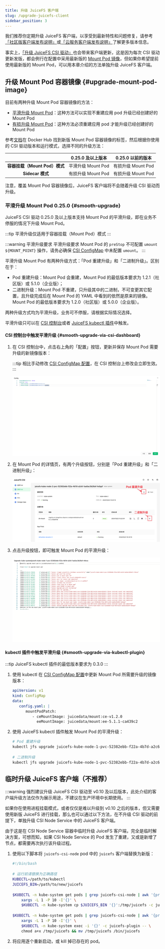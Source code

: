 ```yaml
---
title: 升级 JuiceFS 客户端
slug: /upgrade-juicefs-client
sidebar_position: 3
---
```


我们推荐你定期升级 JuiceFS 客户端，以享受到最新特性和问题修复，请参考[「社区版客户端发布说明」](https://github.com/juicedata/juicefs/releases)或[「云服务客户端发布说明」](https://juicefs.com/docs/zh/cloud/release)了解更多版本信息。

事实上，[「升级 JuiceFS CSI 驱动」](./upgrade-csi-driver.md)也会带来客户端更新，这是因为每次 CSI 驱动更新发版，都会例行在配置中采用最新版的 [Mount Pod 镜像](../guide/custom-image.md#ce-ee-separation)，但如果你希望提前使用最新版的 Mount Pod，可以用本章介绍的方法单独升级 JuiceFS 客户端。

## 升级 Mount Pod 容器镜像 {#upgrade-mount-pod-image}

目前有两种升级 Mount Pod 容器镜像的方法：

- [平滑升级 Mount Pod](#smooth-upgrade)：这种方法可以实现不重建应用 pod 升级已经创建好的 Mount Pod
- [有损升级 Mount Pod](../guide/custom-image.md#overwrite-mount-pod-image)：这种方法必须重建应用 pod 才能升级已经创建好的 Mount Pod

参考[文档](../guide/custom-image.md#ce-ee-separation)在 Docker Hub 找到新版 Mount Pod 容器镜像的标签，然后根据你使用的 CSI 驱动版本和运行模式，选择不同的升级方法：

|                               | 0.25.0 及以上版本  | 0.25.0 以前的版本  |
|:-----------------------------:|:------------------:|:------------------:|
| **容器挂载（Mount Pod）模式** | 平滑升级 Mount Pod | 有损升级 Mount Pod |
| **Sidecar 模式**              | 有损升级 Mount Pod | 有损升级 Mount Pod |

注意，覆盖 Mount Pod 容器镜像后，JuiceFS 客户端将不会随着升级 CSI 驱动而升级。

### 平滑升级 Mount Pod <VersionAdd>0.25.0</VersionAdd> {#smooth-upgrade}

JuiceFS CSI 驱动 0.25.0 及以上版本支持 Mount Pod 的平滑升级，即在业务不停服的情况下升级 Mount Pod。

:::tip
平滑升级仅适用于容器挂载（Mount Pod）模式
:::

:::warning 平滑升级要求
平滑升级要求 Mount Pod 的 `preStop` 不可配置 `umount ${MOUNT_POINT}` 操作，请务必确保 [CSI ConfigMap](./../guide/configurations.md#configmap) 中未配置 `umount`。
:::

平滑升级 Mount Pod 有两种升级方式：「Pod 重建升级」和「二进制升级」。区别在于：

- Pod 重建升级：Mount Pod 会重建，Mount Pod 的最低版本要求为 1.2.1（社区版）或 5.1.0（企业版）；
- 二进制升级：Mount Pod 不重建，只升级其中的二进制，不可变更其它配置，且升级完成后在 Mount Pod 的 YAML 中看到的依然是原来的镜像。Mount Pod 的最低版本要求为 1.2.0（社区版）或 5.0.0（企业版）。

两种升级方式均为平滑升级，业务可不停服，请根据实际情况选择。

平滑升级只可以在 [CSI 控制台](./troubleshooting.md#csi-dashboard)或者 [JuiceFS kubectl 插件](./troubleshooting.md#kubectl-plugin)中触发。

#### CSI 控制台中触发平滑升级 {#smooth-upgrade-via-csi-dashboard}

1. 在 CSI 控制台中，点击右上角的「配置」按钮，更新并保存 Mount Pod 需要升级的新镜像版本：

   :::tip
   相比手动修改 [CSI ConfigMap 配置](./../guide/configurations.md#configmap)，在 CSI 控制台上修改会立即生效。
   :::

   ![CSI dashboard config mount pod image](./../images/upgrade-image.png)

2. 在 Mount Pod 的详情页，有两个升级按钮，分别是「Pod 重建升级」和「二进制升级」：

   ![CSI dashboard mount pod upgrade button](./../images/upgrade-menu.png)

3. 点击升级按钮，即可触发 Mount Pod 的平滑升级：

   ![CSI dashboard mount pod smooth upgrade](./../images/smooth-upgrade.png)

#### kubectl 插件中触发平滑升级 {#smooth-upgrade-via-kubectl-plugin}

:::tip
JuiceFS kubectl 插件的最低版本要求为 0.3.0
:::

1. 使用 kubectl 在 [CSI ConfigMap 配置](./../guide/configurations.md#configmap)中更新 Mount Pod 所需要升级的镜像版本：

   ```yaml
   apiVersion: v1
   kind: ConfigMap
   data:
      config.yaml: |
         mountPodPatch:
            - ceMountImage: juicedata/mount:ce-v1.2.0
              eeMountImage: juicedata/mount:ee-5.1.1-ca439c2
   ```

2. 使用 JuiceFS kubectl 插件触发 Mount Pod 的平滑升级：

   ```bash
   # Pod 重建升级
   kubectl jfs upgrade juicefs-kube-node-1-pvc-52382ebb-f22a-4b7d-a2c6-1aa5ac3b26af-ebngyg --recreate

   # 二进制升级
   kubectl jfs upgrade juicefs-kube-node-1-pvc-52382ebb-f22a-4b7d-a2c6-1aa5ac3b26af-ebngyg
   ```

## 临时升级 JuiceFS 客户端（不推荐）

:::warning
强烈建议升级 JuiceFS CSI 驱动至 v0.10 及以后版本，此处介绍的客户端升级方法仅作为展示用途，不建议在生产环境中长期使用。
:::

如果你在使用进程挂载模式，或者仅仅是难以升级到 v0.10 之后的版本，但又需要使用新版 JuiceFS 进行挂载，那么也可以通过以下方法，在不升级 CSI 驱动的前提下，单独升级 CSI Node Service 中的 JuiceFS 客户端。

由于这是在 CSI Node Service 容器中临时升级 JuiceFS 客户端，完全是临时解决方案，可想而知，如果 CSI Node Service 的 Pod 发生了重建，又或是新增了节点，都需要再次执行该升级过程。

1. 使用以下脚本将 `juicefs-csi-node` pod 中的 `juicefs` 客户端替换为新版：

   ```bash
   #!/bin/bash

   # 运行前请替换为正确路径
   KUBECTL=/path/to/kubectl
   JUICEFS_BIN=/path/to/new/juicefs

   $KUBECTL -n kube-system get pods | grep juicefs-csi-node | awk '{print $1}' | \
       xargs -L 1 -P 10 -I'{}' \
       $KUBECTL -n kube-system cp $JUICEFS_BIN '{}':/tmp/juicefs -c juicefs-plugin

   $KUBECTL -n kube-system get pods | grep juicefs-csi-node | awk '{print $1}' | \
       xargs -L 1 -P 10 -I'{}' \
       $KUBECTL -n kube-system exec -i '{}' -c juicefs-plugin -- \
       chmod a+x /tmp/juicefs && mv /tmp/juicefs /bin/juicefs
   ```

2. 将应用逐个重新启动，或 kill 掉已存在的 pod。
